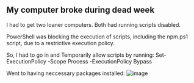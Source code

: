 ## My computer broke during dead week

I had to get two loaner computers. Both had running scripts disabled. 

 PowerShell was blocking the execution of scripts, including the npm.ps1 script, due to a restrictive execution policy.

 So, I had to go in and Temporarily allow scripts by running: Set-ExecutionPolicy -Scope Process -ExecutionPolicy Bypass

 Went to having neccessary packages installed: ![image](https://github.com/user-attachments/assets/d96752dc-4991-4f30-8e00-e45be0cbfa0f)

